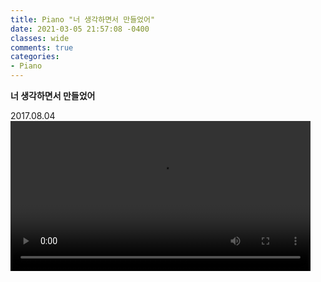 ```yaml
---
title: Piano "너 생각하면서 만들었어"
date: 2021-03-05 21:57:08 -0400
classes: wide
comments: true
categories:
- Piano
---
```

**너 생각하면서 만들었어**     

2017.08.04    
<video width="480" controls="controls">
  <source src="/assets/video/post16_video1.mp4" type="video/mp4">
</video>  
